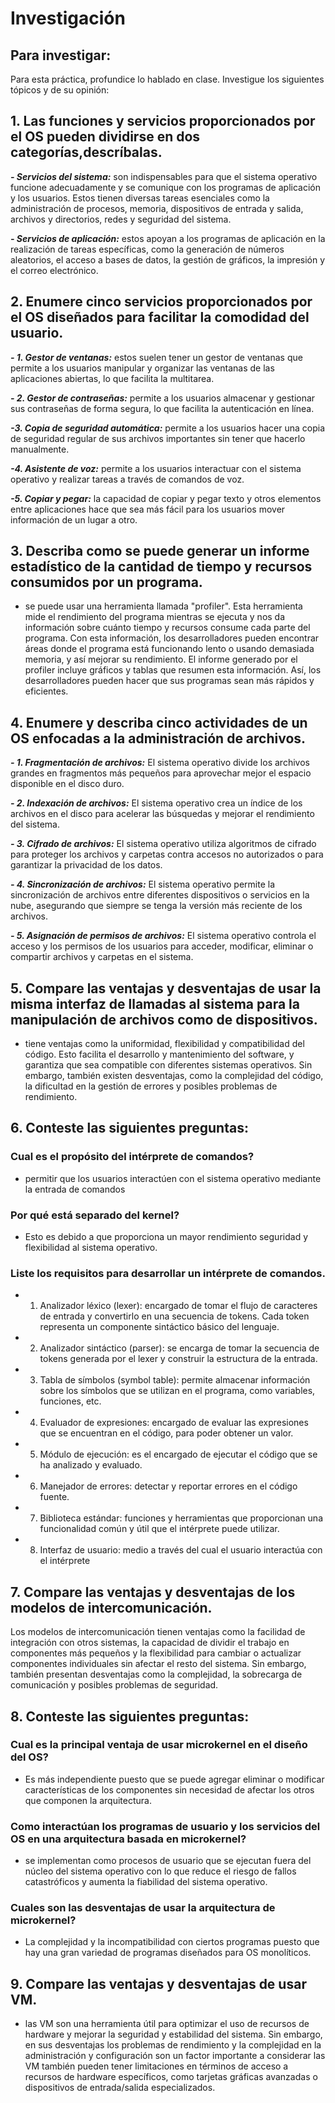 # Investigación
## Para investigar:
Para esta práctica, profundice lo hablado en clase. Investigue los siguientes tópicos y de su opinión:

## 1. Las funciones y servicios proporcionados por el OS pueden dividirse en dos categorías,descríbalas.
***- Servicios del sistema:*** son indispensables para que el sistema operativo funcione adecuadamente y se comunique con los programas de aplicación y los usuarios. Estos tienen diversas tareas esenciales como la administración de procesos, memoria, dispositivos de entrada y salida, archivos y directorios, redes y seguridad del sistema.

***- Servicios de aplicación:*** estos apoyan a los programas de aplicación en la realización de tareas específicas, como la generación de números aleatorios, el acceso a bases de datos, la gestión de gráficos, la impresión y el correo electrónico.

## 2. Enumere cinco servicios proporcionados por el OS diseñados para facilitar la comodidad del usuario.

***- 1. Gestor de ventanas:*** estos suelen tener un gestor de ventanas que permite a los usuarios manipular y organizar las ventanas de las aplicaciones abiertas, lo que facilita la multitarea.

***- 2. Gestor de contraseñas:*** permite a los usuarios almacenar y gestionar sus contraseñas de forma segura, lo que facilita la autenticación en línea.

***-3. Copia de seguridad automática:*** permite a los usuarios hacer una copia de seguridad regular de sus archivos importantes sin tener que hacerlo manualmente.

***-4. Asistente de voz:*** permite a los usuarios interactuar con el sistema operativo y realizar tareas a través de comandos de voz.

***-5. Copiar y pegar:*** la capacidad de copiar y pegar texto y otros elementos entre aplicaciones hace que sea más fácil para los usuarios mover información de un lugar a otro.

## 3. Describa como se puede generar un informe estadístico de la cantidad de tiempo y recursos consumidos por un programa.
- se puede usar una herramienta llamada "profiler". Esta herramienta mide el rendimiento del programa mientras se ejecuta y nos da información sobre cuánto tiempo y recursos consume cada parte del programa. Con esta información, los desarrolladores pueden encontrar áreas donde el programa está funcionando lento o usando demasiada memoria, y así mejorar su rendimiento. El informe generado por el profiler incluye gráficos y tablas que resumen esta información. Así, los desarrolladores pueden hacer que sus programas sean más rápidos y eficientes.

## 4. Enumere y describa cinco actividades de un OS enfocadas a la administración de archivos.

***- 1. Fragmentación de archivos:*** El sistema operativo divide los archivos grandes en fragmentos más pequeños para aprovechar mejor el espacio disponible en el disco duro.

***- 2. Indexación de archivos:*** El sistema operativo crea un índice de los archivos en el disco para acelerar las búsquedas y mejorar el rendimiento del sistema.

***- 3. Cifrado de archivos:*** El sistema operativo utiliza algoritmos de cifrado para proteger los archivos y carpetas contra accesos no autorizados o para garantizar la privacidad de los datos.

***- 4. Sincronización de archivos:*** El sistema operativo permite la sincronización de archivos entre diferentes dispositivos o servicios en la nube, asegurando que siempre se tenga la versión más reciente de los archivos.

***- 5. Asignación de permisos de archivos:*** El sistema operativo controla el acceso y los permisos de los usuarios para acceder, modificar, eliminar o compartir archivos y carpetas en el sistema.

## 5. Compare las ventajas y desventajas de usar la misma interfaz de llamadas al sistema para la manipulación de archivos como de dispositivos.
- tiene ventajas como la uniformidad, flexibilidad y compatibilidad del código. Esto facilita el desarrollo y mantenimiento del software, y garantiza que sea compatible con diferentes sistemas operativos. Sin embargo, también existen desventajas, como la complejidad del código, la dificultad en la gestión de errores y posibles problemas de rendimiento.

## 6. Conteste las siguientes preguntas:
### Cual es el propósito del intérprete de comandos?
- permitir que los usuarios interactúen con el sistema operativo mediante la entrada de comandos
### Por qué está separado del kernel?
- Esto es debido a que proporciona un mayor rendimiento seguridad y flexibilidad al sistema operativo.
### Liste los requisitos para desarrollar un intérprete de comandos.
- 1. Analizador léxico (lexer): encargado de tomar el flujo de caracteres de entrada y convertirlo en una secuencia de tokens. Cada token representa un componente sintáctico básico del lenguaje.
- 2. Analizador sintáctico (parser): se encarga de tomar la secuencia de tokens generada por el lexer y construir la estructura de la entrada.
- 3. Tabla de símbolos (symbol table): permite almacenar información sobre los símbolos que se utilizan en el programa, como variables, funciones, etc.
- 4. Evaluador de expresiones: encargado de evaluar las expresiones que se encuentran en el código, para poder obtener un valor.
- 5. Módulo de ejecución: es el encargado de ejecutar el código que se ha analizado y evaluado.
- 6. Manejador de errores: detectar y reportar errores en el código fuente.
- 7. Biblioteca estándar: funciones y herramientas que proporcionan una funcionalidad común y útil que el intérprete puede utilizar.
- 8. Interfaz de usuario: medio a través del cual el usuario interactúa con el intérprete

## 7. Compare las ventajas y desventajas de los modelos de intercomunicación.
Los modelos de intercomunicación tienen ventajas como la facilidad de integración con otros sistemas, la capacidad de dividir el trabajo en componentes más pequeños y la flexibilidad para cambiar o actualizar componentes individuales sin afectar el resto del sistema. Sin embargo, también presentan desventajas como la complejidad, la sobrecarga de comunicación y posibles problemas de seguridad.
## 8. Conteste las siguientes preguntas:
### Cual es la principal ventaja de usar microkernel en el diseño del OS?
- Es más independiente puesto que se puede agregar eliminar o modificar características de los componentes sin necesidad de afectar los otros que componen la arquitectura.
### Como interactúan los programas de usuario y los servicios del OS en una arquitectura basada en microkernel?
- se implementan como procesos de usuario que se ejecutan fuera del núcleo del sistema operativo con lo que reduce el riesgo de fallos catastróficos y aumenta la fiabilidad del sistema operativo.
### Cuales son las desventajas de usar la arquitectura de microkernel?
- La complejidad y la incompatibilidad con ciertos programas puesto que hay una gran variedad de programas diseñados para OS monolíticos.
## 9. Compare las ventajas y desventajas de usar VM.
- las VM son una herramienta útil para optimizar el uso de recursos de hardware y mejorar la seguridad y estabilidad del sistema. Sin embargo, en sus desventajas los problemas de rendimiento y la complejidad en la administración y configuración son un factor importante a considerar las VM también pueden tener limitaciones en términos de acceso a recursos de hardware específicos, como tarjetas gráficas avanzadas o dispositivos de entrada/salida especializados.
